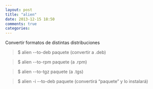 ```yaml
---
layout: post
title: "alien"
date: 2013-12-15 18:50
comments: true
categories: 
---
```

Convertir formatos de distintas distribuciones

>$ alien --to-deb paquete (convertir a .deb)

>$ alien  --to-rpm paquete (a .rpm)

>$ alien  --to-tgz paquete (a .tgs)

>$ alien -i  --to-deb paquete   (convertirá “paquete” y lo instalará)

